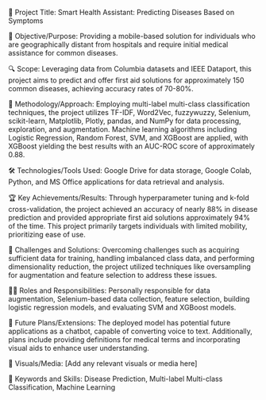 🚀 Project Title: Smart Health Assistant: Predicting Diseases Based on Symptoms

🎯 Objective/Purpose: Providing a mobile-based solution for individuals who are geographically distant from hospitals and require initial medical assistance for common diseases.

🔍 Scope: Leveraging data from Columbia datasets and IEEE Dataport, this project aims to predict and offer first aid solutions for approximately 150 common diseases, achieving accuracy rates of 70-80%.

🔬 Methodology/Approach: Employing multi-label multi-class classification techniques, the project utilizes TF-IDF, Word2Vec, fuzzywuzzy, Selenium, scikit-learn, Matplotlib, Plotly, pandas, and NumPy for data processing, exploration, and augmentation. Machine learning algorithms including Logistic Regression, Random Forest, SVM, and XGBoost are applied, with XGBoost yielding the best results with an AUC-ROC score of approximately 0.88.

🛠️ Technologies/Tools Used: Google Drive for data storage, Google Colab, Python, and MS Office applications for data retrieval and analysis.

🏆 Key Achievements/Results: Through hyperparameter tuning and k-fold cross-validation, the project achieved an accuracy of nearly 88% in disease prediction and provided appropriate first aid solutions approximately 94% of the time. This project primarily targets individuals with limited mobility, prioritizing ease of use.

🤔 Challenges and Solutions: Overcoming challenges such as acquiring sufficient data for training, handling imbalanced class data, and performing dimensionality reduction, the project utilized techniques like oversampling for augmentation and feature selection to address these issues.

👩‍💼 Roles and Responsibilities: Personally responsible for data augmentation, Selenium-based data collection, feature selection, building logistic regression models, and evaluating SVM and XGBoost models.

🚀 Future Plans/Extensions: The deployed model has potential future applications as a chatbot, capable of converting voice to text. Additionally, plans include providing definitions for medical terms and incorporating visual aids to enhance user understanding.

🎨 Visuals/Media: [Add any relevant visuals or media here]

🔑 Keywords and Skills: Disease Prediction, Multi-label Multi-class Classification, Machine Learning

